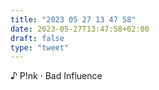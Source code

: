 ```yaml
---
title: "2023 05 27 13 47 58"
date: 2023-05-27T13:47:58+02:00
draft: false
type: "tweet"
---
```


♪ P!nk · Bad Influence
